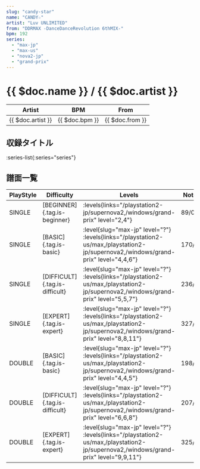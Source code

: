 ```yaml
---
slug: "candy-star"
name: "CANDY☆"
artist: "Luv UNLIMITED"
from: "DDRMAX -DanceDanceRevolution 6thMIX-"
bpm: 192
series:
  - "max-jp"
  - "max-us"
  - "nova2-jp"
  - "grand-prix"
---
```


# {{ $doc.name }} / {{ $doc.artist }}

|Artist|BPM|From|
|------|---|----|
|{{ $doc.artist }}|{{ $doc.bpm }}|{{ $doc.from }}|

## 収録タイトル

:series-list{:series="series"}

## 譜面一覧

|PlayStyle|Difficulty|Levels|Notes|Movie|
|---------|----------|------|-----|-----|
|SINGLE|[BEGINNER]{.tag.is-beginner}| :levels{links="/playstation2-jp/supernova2,/windows/grand-prix" level="2,4"}|89/0||
|SINGLE|[BASIC]{.tag.is-basic}|<div class="field is-grouped is-grouped-multiline"> :level{slug="max-jp" level="?"} :levels{links="/playstation2-us/max,/playstation2-jp/supernova2,/windows/grand-prix" level="4,4,6"}</div>|170/0||
|SINGLE|[DIFFICULT]{.tag.is-difficult}|<div class="field is-grouped is-grouped-multiline"> :level{slug="max-jp" level="?"} :levels{links="/playstation2-us/max,/playstation2-jp/supernova2,/windows/grand-prix" level="5,5,7"}</div>|236/16||
|SINGLE|[EXPERT]{.tag.is-expert}|<div class="field is-grouped is-grouped-multiline"> :level{slug="max-jp" level="?"} :levels{links="/playstation2-us/max,/playstation2-jp/supernova2,/windows/grand-prix" level="8,8,11"}</div>|327/29||
|DOUBLE|[BASIC]{.tag.is-basic}|<div class="field is-grouped is-grouped-multiline"> :level{slug="max-jp" level="?"} :levels{links="/playstation2-us/max,/playstation2-jp/supernova2,/windows/grand-prix" level="4,4,5"}</div>|198/0||
|DOUBLE|[DIFFICULT]{.tag.is-difficult}|<div class="field is-grouped is-grouped-multiline"> :level{slug="max-jp" level="?"} :levels{links="/playstation2-us/max,/playstation2-jp/supernova2,/windows/grand-prix" level="6,6,8"}</div>|207/27||
|DOUBLE|[EXPERT]{.tag.is-expert}|<div class="field is-grouped is-grouped-multiline"> :level{slug="max-jp" level="?"} :levels{links="/playstation2-us/max,/playstation2-jp/supernova2,/windows/grand-prix" level="9,9,11"}</div>|325/10||
